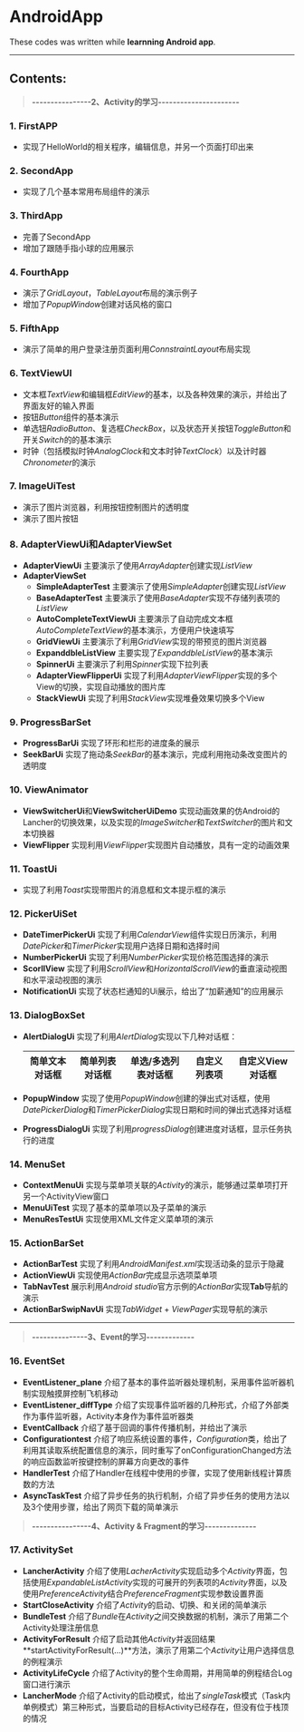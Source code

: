 AndroidApp
=============
These codes was written while **learnning Android app**.
****

Contents:
---------------
> **----------------2、Activity的学习----------------------**
### 1. FirstAPP 
* 实现了HelloWorld的相关程序，编辑信息，并另一个页面打印出来
### 2. SecondApp 
* 实现了几个基本常用布局组件的演示
### 3. ThirdApp 
* 完善了SecondApp
* 增加了跟随手指小球的应用展示
### 4. FourthApp
* 演示了*GridLayout*，*TableLayout*布局的演示例子
* 增加了*PopupWindow*创建对话风格的窗口
### 5. FifthApp
* 演示了简单的用户登录注册页面利用*ConnstraintLayout*布局实现
### 6. TextViewUI
* 文本框*TextView*和编辑框*EditView*的基本，以及各种效果的演示，并给出了界面友好的输入界面
* 按钮*Button*组件的基本演示
* 单选钮*RadioButton*、复选框*CheckBox*，以及状态开关按钮*ToggleButton*和开关*Switch*的的基本演示
* 时钟（包括模拟时钟*AnalogClock*和文本时钟*TextClock*）以及计时器*Chronometer*的演示
### 7. ImageUiTest
* 演示了图片浏览器，利用按钮控制图片的透明度
* 演示了图片按钮
### 8. AdapterViewUi和AdapterViewSet
* **AdapterViewUi** 主要演示了使用*ArrayAdapter*创建实现*ListView*
* **AdapterViewSet** 
  * **SimpleAdapterTest** 主要演示了使用*SimpleAdapter*创建实现*ListView*
  * **BaseAdapterTest** 主要演示了使用*BaseAdapter*实现不存储列表项的*ListView*
  * **AutoCompleteTextViewUi** 主要演示了自动完成文本框*AutoCompleteTextView*的基本演示，方便用户快速填写
  * **GridViewUi** 主要演示了利用*GridView*实现的带预览的图片浏览器
  * **ExpanddbleListView** 主要实现了*ExpanddbleListView*的基本演示
  * **SpinnerUi** 主要演示了利用*Spinner*实现下拉列表
  * **AdapterViewFlipperUi** 实现了利用*AdapterViewFlipper*实现的多个View的切换，实现自动播放的图片库
  * **StackViewUi** 实现了利用*StackView*实现堆叠效果切换多个View
### 9. ProgressBarSet
* **ProgressBarUi** 实现了环形和栏形的进度条的展示
* **SeekBarUi** 实现了拖动条*SeekBar*的基本演示，完成利用拖动条改变图片的透明度
### 10. ViewAnimator
* **ViewSwitcherUi**和**ViewSwitcherUiDemo** 实现动画效果的仿Android的Lancher的切换效果，以及实现的*ImageSwitcher*和*TextSwitcher*的图片和文本切换器
* **ViewFlipper** 实现利用*ViewFlippe*r实现图片自动播放，具有一定的动画效果
### 11. ToastUi
* 实现了利用*Toast*实现带图片的消息框和文本提示框的演示
### 12. PickerUiSet
* **DateTimerPickerUi** 实现了利用*CalendarView*组件实现日历演示，利用*DatePicker*和*TimerPicker*实现用户选择日期和选择时间
* **NumberPickerUi** 实现了利用*NumberPicker*实现价格范围选择的演示
* **ScorllView** 实现了利用*ScrollView*和*HorizontalScrollView*的垂直滚动视图和水平滚动视图的演示
* **NotificationUi** 实现了状态栏通知的Ui展示，给出了“加薪通知”的应用展示
### 13. DialogBoxSet
* **AlertDialogUi** 实现了利用*AlertDialog*实现以下几种对话框：

    简单文本对话框 | 简单列表对话框 | 单选/多选列表对话框 | 自定义列表项 | 自定义View对话框
    ------------- | ------------- | ----------------- | ----------- | --------------

* **PopupWindow** 实现了使用*PopupWindow*创建的弹出式对话框，使用*DatePickerDialog*和*TimerPickerDialog*实现日期和时间的弹出式选择对话框
* **ProgressDialogUi** 实现了利用*progressDialog*创建进度对话框，显示任务执行的进度
### 14. MenuSet
* **ContextMenuUi** 实现与菜单项关联的*Activity*的演示，能够通过菜单项打开另一个ActivityView窗口
* **MenuUiTest** 实现了基本的菜单项以及子菜单的演示
* **MenuResTestUi** 实现使用XML文件定义菜单项的演示
### 15. ActionBarSet
* **ActionBarTest** 实现了利用*AndroidManifest.xml*实现活动条的显示于隐藏
* **ActionViewUi** 实现使用*ActionBar*完成显示选项菜单项
* **TabNavTest** 展示利用*Android studio*官方示例的*ActionBar*实现**Tab**导航的演示
* **ActionBarSwipNavUi** 实现*TabWidget* + *ViewPager*实现导航的演示
****
> **---------------3、Event的学习-------------**
### 16. EventSet
* **EventListener_plane** 介绍了基本的事件监听器处理机制，采用事件监听器机制实现触摸屏控制飞机移动
* **EventListener_diffType** 介绍了实现事件监听器的几种形式，介绍了外部类作为事件监听器，Activity本身作为事件监听器类
* **EventCallback** 介绍了基于回调的事件传播机制，并给出了演示
* **Configurationtest** 介绍了响应系统设置的事件，*Configuration*类，给出了利用其读取系统配置信息的演示，同时重写了onConfigurationChanged方法的响应函数监听按键控制的屏幕方向更改的事件
* **HandlerTest** 介绍了Handler在线程中使用的步骤，实现了使用新线程计算质数的方法
* **AsyncTaskTest** 介绍了异步任务的执行机制，介绍了异步任务的使用方法以及3个使用步骤，给出了网页下载的简单演示
> **----------------4、Activity & Fragment的学习--------------**
### 17. ActivitySet
* **LancherActivity** 介绍了使用*LacherActivity*实现启动多个*Activity*界面，包括使用*ExpandableListActivity*实现的可展开的列表项的*Activity*界面，以及使用*PreferenceActivity*结合*PreferenceFragment*实现参数设置界面
* **StartCloseActivity** 介绍了*Activity*的启动、切换、和关闭的简单演示
* **BundleTest** 介绍了*Bundle*在*Activity*之间交换数据的机制，演示了用第二个Activity处理注册信息
* **ActivityForResult** 介绍了启动其他*Activity*并返回结果**startActivityForResult(...)**方法，演示了用第二个*Activity*让用户选择信息的例程演示
* **ActivityLifeCycle** 介绍了Activity的整个生命周期，并用简单的例程结合Log窗口进行演示
* **LancherMode** 介绍了Activity的启动模式，给出了*singleTask*模式（Task内单例模式）第三种形式，当要启动的目标Activity已经存在，但没有位于栈顶的情况
